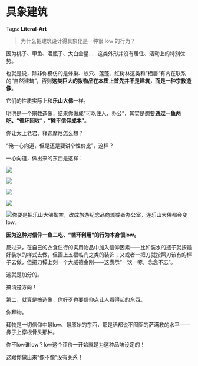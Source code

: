 # 具象建筑

Tags: **Literal-Art**

> 为什么把建筑设计得具象化是一种很 low 的行为？



因为桃子、甲鱼、酒瓶子、太白金星……这类外形并没有居住、活动上的特别优势。

也就是说，除非你模仿的是蜂巢、蚁穴、莲蓬、红树林这类和“栖居”有内在联系的“自然建筑”，否则**这类巨大的拟物品在本质上首先并不是建筑，而是一种宗教造像**。

它们的性质实际上和**乐山大佛**一样。

明明是一个宗教造像，结果你做成“可以住人、办公”，其实是想要**通过一鱼两吃、“循环回收”，“摊平信仰成本”**。

你让太上老君、释迦摩尼怎么想？

“俺一心向道，但是还是要讲个性价比”，这样？

一心向道，做出来的东西是这样：

![](https://pica.zhimg.com/50/v2-dd4be9f7b6fd62c00768102493204586_720w.jpg?source=1940ef5c)  


![](https://pic1.zhimg.com/50/v2-174989b8c3eb5878630be07194cbc7db_720w.jpg?source=1940ef5c)  


![](https://pic1.zhimg.com/50/v2-5397287fdaca9007386e17d5800514ce_720w.jpg?source=1940ef5c)  


![](https://pic2.zhimg.com/50/v2-61c674a1f82c06b51838b5bc2a741207_720w.jpg?source=1940ef5c)  


![](https://pica.zhimg.com/50/v2-7a96a764f58e877124cbd563711e2b77_720w.jpg?source=1940ef5c)你要是把乐山大佛掏空，改成旅游纪念品商城或者办公室，连乐山大佛都会变low。

**因为这种对信仰一鱼二吃、“循环利用”的行为本身很low。**

反过来，在自己的衣食住行的实用物品中加入信仰因素——比如装水的瓶子就按最好装水的样式去做，但画上五福临门之类的装饰；又或者一把刀就按照刀该有的样子去做，但把刀镡上刻一个大威德金刚——这表示“一饮一啄，念念不忘”。

这就是加分的。

搞清楚方向！

第二，就算是搞造像，你好歹也要信仰点让人看得起的东西。

你拜物。

拜物是一切信仰中最low、最原始的东西，那是话都说不囫囵的萨满教的水平——鼻子上穿根骨头那种。

你不low谁low？low这个评价一开始就是为这种品味设定的！

这跟你做出来“像不像”没有关系！



